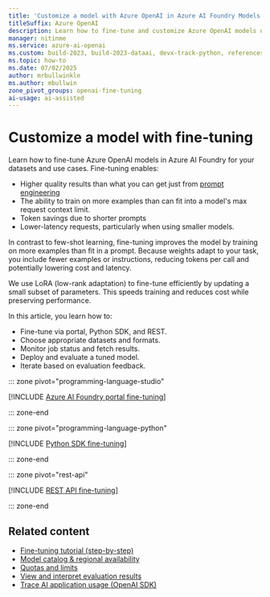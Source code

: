 ```yaml
---
title: 'Customize a model with Azure OpenAI in Azure AI Foundry Models'
titleSuffix: Azure OpenAI
description: Learn how to fine-tune and customize Azure OpenAI models using Python, REST APIs, or Azure AI Foundry portal. Improve model performance with LoRA adaptation and custom datasets.
manager: nitinme
ms.service: azure-ai-openai
ms.custom: build-2023, build-2023-dataai, devx-track-python, references_regions
ms.topic: how-to
ms.date: 07/02/2025
author: mrbullwinkle
ms.author: mbullwin
zone_pivot_groups: openai-fine-tuning
ai-usage: ai-assisted
---
```


# Customize a model with fine-tuning

Learn how to fine-tune Azure OpenAI models in Azure AI Foundry for your datasets and use cases. Fine-tuning enables:

- Higher quality results than what you can get just from [prompt engineering](../concepts/prompt-engineering.md)
- The ability to train on more examples than can fit into a model's max request context limit.
- Token savings due to shorter prompts
- Lower-latency requests, particularly when using smaller models.

In contrast to few-shot learning, fine-tuning improves the model by training on more examples than fit in a prompt. Because weights adapt to your task, you include fewer examples or instructions, reducing tokens per call and potentially lowering cost and latency.

We use LoRA (low-rank adaptation) to fine-tune efficiently by updating a small subset of parameters. This speeds training and reduces cost while preserving performance.

In this article, you learn how to:

- Fine-tune via portal, Python SDK, and REST.
- Choose appropriate datasets and formats.
- Monitor job status and fetch results.
- Deploy and evaluate a tuned model.
- Iterate based on evaluation feedback.

::: zone pivot="programming-language-studio"

[!INCLUDE [Azure AI Foundry portal fine-tuning](../includes/fine-tuning-unified.md)]

::: zone-end

::: zone pivot="programming-language-python"

[!INCLUDE [Python SDK fine-tuning](../includes/fine-tuning-python.md)]

::: zone-end

::: zone pivot="rest-api"

[!INCLUDE [REST API fine-tuning](../includes/fine-tuning-rest.md)]

::: zone-end

## Related content

- [Fine-tuning tutorial (step-by-step)](../tutorials/fine-tune)
- [Model catalog & regional availability](../concepts/models)
- [Quotas and limits](../quotas-limits)
- [View and interpret evaluation results](../../how-to/evaluate-results)
- [Trace AI application usage (OpenAI SDK)](../../how-to/develop/trace-application)
